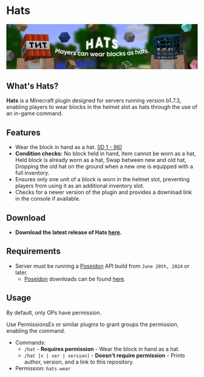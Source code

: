 # Hats
![Hats.png](Hats.png)

## What's Hats?
**Hats** is a Minecraft plugin designed for servers running version b1.7.3, enabling players to wear blocks in the helmet slot as hats through the use of an in-game command.

## Features
- Wear the block in hand as a hat. [(ID 1 - 96)](https://imgur.com/RIVgSD7)
- **Condition checks:** No block held in hand, Item cannot be worn as a hat, Held block is already worn as a hat, Swap between new and old hat, Dropping the old hat on the ground when a new one is equipped with a full inventory.
- Ensures only one unit of a block is worn in the helmet slot, preventing players from using it as an additional inventory slot.
- Checks for a newer version of the plugin and provides a download link in the console if available.

## Download
- **Download the latest release of Hats [here](github.com/AleksandarHaralanov/Hats/releases/latest).**

## Requirements
- Server must be running a [Poseidon](https://github.com/RhysB/Project-Poseidon) API build from `June 28th, 2024` or later.
  - [Poseidon](https://github.com/RhysB/Project-Poseidon) downloads can be found [here](https://jenkins.glass-launcher.net/job/Project-Poseidon/).

## Usage
By default, only OPs have permission.

Use PermissionsEx or similar plugins to grant groups the permission, enabling the command.
- Commands:
  - `/hat` - **Requires permission** - Wear the block in hand as a hat.
  - `/hat [v | ver | version]` - **Doesn't require permission** - Prints author, version, and a link to this repository.
- Permission: `hats.wear`